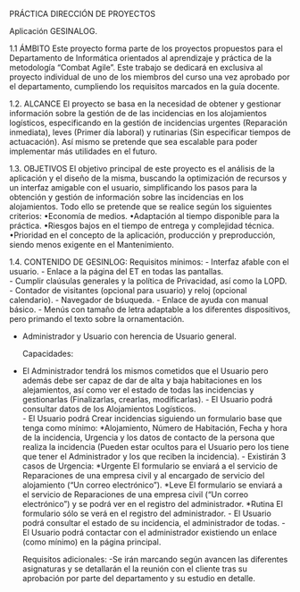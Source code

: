 PRÁCTICA DIRECCIÓN DE PROYECTOS

Aplicación GESINALOG.

1.1 ÁMBITO
	Este proyecto forma parte de los proyectos propuestos para el Departamento de Informática orientados al aprendizaje y práctica de la metodología “Combat Agile”.
Este trabajo se dedicará en exclusiva al proyecto individual de uno de los miembros del curso una vez aprobado por el departamento, cumpliendo los requisitos marcados en la guía docente. 

1.2. ALCANCE
	El proyecto se basa en la necesidad de obtener y gestionar información sobre la gestión de de las incidencias en los alojamientos logísticos, especificando en la gestión de incidencias urgentes (Reparación inmediata), leves (Primer día laboral) y rutinarias (Sin especificar tiempos de actuacación). Así mismo se pretende que sea escalable para poder implementar más utilidades en el futuro.

1.3. OBJETIVOS
	El objetivo principal de este proyecto es el análisis de la aplicación y el diseño de la misma, buscando la optimización de recursos y un interfaz amigable con el usuario, simplificando los pasos para la obtención y gestión de información sobre las incidencias en los alojamientos.
Todo ello se pretende que se realice según los siguientes criterios:
•Economía de medios.
•Adaptación al tiempo disponible para la práctica.
•Riesgos bajos en el tiempo de entrega y complejidad técnica.
•Prioridad en el concepto de la aplicación, producción y preproducción, siendo menos exigente en el Mantenimiento. 

1.4. CONTENIDO DE GESINLOG:
	Requisitos mínimos:
		- Interfaz afable con el usuario.
		- Enlace a la página del ET en todas las pantallas. 		
		- Cumplir claúsulas generales y la política de Privacidad, así como la LOPD. 
		- Contador de visitantes (opcional para usuario) y reloj (opcional calendario).
		- Navegador de bśuqueda.
		- Enlace de ayuda con manual básico.
		- Menús con tamaño de letra adaptable a los diferentes dispositivos, pero primando el texto sobre la ornamentación.
- Administrador y Usuario con herencia de Usuario general.

	Capacidades:
- El Administrador tendrá los mismos cometidos que el Usuario pero además debe ser capaz de dar de alta y baja habitaciones en los alejamientos, así como ver el estado de todas las incidencias y gestionarlas (Finalizarlas, crearlas, modificarlas).
		- El Usuario podrá consultar datos de los Alojamientos Logísticos.	
		- El Usuario podrá Crear incidencias siguiendo un formulario base que tenga como mínimo:
		*Alojamiento, Número de Habitación, Fecha y hora de la incidencia, Urgencia y los datos de contacto de la persona que realiza la incidencia (Pueden estar ocultos para el Usuario pero los tiene que tener el Administrador y los que reciben la incidencia).
		- Existirán 3 casos de Urgencia:
		*Urgente   El formulario se enviará a el servicio de Reparaciones de una empresa civil y al encargado de servicio del alojamiento (“Un correo electrónico”).
		*Leve       El formulario se enviará a el servicio de Reparaciones de una empresa civil (“Un correo electrónico”) y se podrá ver en el registro del administrador.
		*Rutina El formulario sólo se verá en el registro del administrador.
		- El Usuario podrá consultar el estado de su incidencia, el administrador de todas.
		- El Usuario podrá contactar con el administrador existiendo un enlace (como mínimo) en la página principal.

	Requisitos adicionales:
		-Se irán marcando según avancen las diferentes asignaturas y se detallarán el la reunión con el cliente tras su aprobación por parte del departamento y su estudio en detalle.
	  
 
